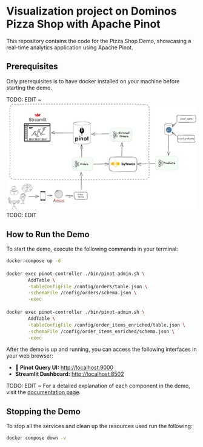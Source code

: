 # Visualization project on Dominos Pizza Shop with Apache Pinot

This repository contains the code for the Pizza Shop Demo, showcasing a real-time analytics application using Apache Pinot.

## Prerequisites

Only prerequisites is to have docker installed on your machine before starting the demo.

 TODO: EDIT ~ ![Architecture Diagram](images/architecture.png) TODO: EDIT

## How to Run the Demo

To start the demo, execute the following commands in your terminal:

```bash
docker-compose up -d

docker exec pinot-controller ./bin/pinot-admin.sh \
		AddTable \
		-tableConfigFile /config/orders/table.json \
		-schemaFile /config/orders/schema.json \
		-exec

docker exec pinot-controller ./bin/pinot-admin.sh \
		AddTable \
		-tableConfigFile /config/order_items_enriched/table.json \
		-schemaFile /config/order_items_enriched/schema.json \
		-exec
```
After the demo is up and running, you can access the following interfaces in your web browser:

- **🍷 Pinot Query UI:** [http://localhost:9000](http://localhost:9000)
- **Streamlit Dashboard:** [http://localhost:8502](http://localhost:8502)

TODO: EDIT ~ For a detailed explanation of each component in the demo, visit the [documentation page](https://dev.startree.ai/docs/pinot/demo-apps/pizza-shop).


## Stopping the Demo

To stop all the services and clean up the resources used run the following:

```bash
docker compose down -v
```